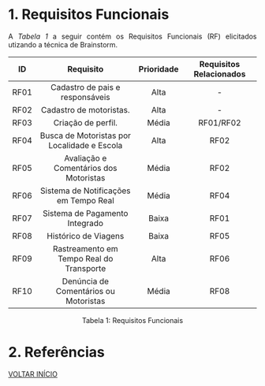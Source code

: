 # 1. Requisitos Funcionais

<p align="justify">A <i>Tabela 1</i> a seguir contém os Requisitos Funcionais (RF) elicitados utizando a técnica de Brainstorm.</p>

| ID   |                                 Requisito                                 | Prioridade | Requisitos Relacionados |
| :--: | :-----------------------------------------------------------------------: | :--------: | :---------: |
| RF01 |             Cadastro de pais e responsáveis                               |  Alta      |     -    |
| RF02 |           Cadastro de motoristas.                                         |  Alta      |    -    |
| RF03 |              Criação de perfil.              |  Média     |     RF01/RF02       |
| RF04 |                 Busca de Motoristas por Localidade e Escola                 |     Alta          |     RF02        |
| RF05 |        Avaliação e Comentários dos Motoristas        |   Média         |      RF02       |
| RF06 |       Sistema de Notificações em Tempo Real       |      Média      |      RF04       |
| RF07 |       Sistema de Pagamento Integrado       |      Baixa      |      RF01       |
| RF08 |       Histórico de Viagens       |      Baixa      |      RF05       |
| RF09 |        Rastreamento em Tempo Real do Transporte       |      Alta      |      RF06       |
| RF10 |        Denúncia de Comentários ou Motoristas       |      Média      |      RF08      |



<div style="text-align: center">
<p>Tabela 1: Requisitos Funcionais</p>
</div>

# 2. Referências


<a href="../README.md">VOLTAR INÍCIO</a>
